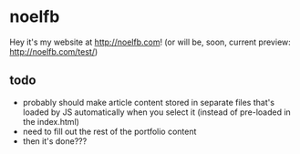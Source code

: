 # noelfb
Hey it's my website at http://noelfb.com!
(or will be, soon, current preview: http://noelfb.com/test/)

## todo
 - probably should make article content stored in separate files that's loaded by JS automatically when you select it (instead of pre-loaded in the index.html)
 - need to fill out the rest of the portfolio content
 - then it's done???